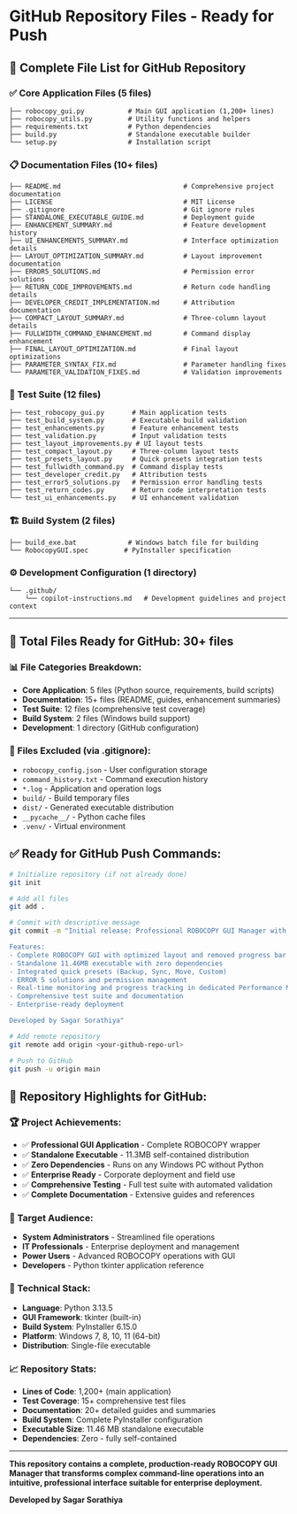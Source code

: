# GitHub Repository Files - Ready for Push

## 📂 **Complete File List for GitHub Repository**

### **✅ Core Application Files (5 files)**
```
├── robocopy_gui.py           # Main GUI application (1,200+ lines)
├── robocopy_utils.py         # Utility functions and helpers
├── requirements.txt          # Python dependencies
├── build.py                  # Standalone executable builder
└── setup.py                  # Installation script
```

### **📋 Documentation Files (10+ files)**
```
├── README.md                               # Comprehensive project documentation
├── LICENSE                                 # MIT License
├── .gitignore                              # Git ignore rules
├── STANDALONE_EXECUTABLE_GUIDE.md          # Deployment guide
├── ENHANCEMENT_SUMMARY.md                  # Feature development history
├── UI_ENHANCEMENTS_SUMMARY.md              # Interface optimization details
├── LAYOUT_OPTIMIZATION_SUMMARY.md          # Layout improvement documentation
├── ERROR5_SOLUTIONS.md                     # Permission error solutions
├── RETURN_CODE_IMPROVEMENTS.md             # Return code handling details
├── DEVELOPER_CREDIT_IMPLEMENTATION.md      # Attribution documentation
├── COMPACT_LAYOUT_SUMMARY.md               # Three-column layout details
├── FULLWIDTH_COMMAND_ENHANCEMENT.md        # Command display enhancement
├── FINAL_LAYOUT_OPTIMIZATION.md            # Final layout optimizations
├── PARAMETER_SYNTAX_FIX.md                 # Parameter handling fixes
└── PARAMETER_VALIDATION_FIXES.md           # Validation improvements
```

### **🧪 Test Suite (12 files)**
```
├── test_robocopy_gui.py       # Main application tests
├── test_build_system.py       # Executable build validation
├── test_enhancements.py       # Feature enhancement tests
├── test_validation.py         # Input validation tests
├── test_layout_improvements.py # UI layout tests
├── test_compact_layout.py     # Three-column layout tests
├── test_presets_layout.py     # Quick presets integration tests
├── test_fullwidth_command.py  # Command display tests
├── test_developer_credit.py   # Attribution tests
├── test_error5_solutions.py   # Permission error handling tests
├── test_return_codes.py       # Return code interpretation tests
└── test_ui_enhancements.py    # UI enhancement validation
```

### **🏗️ Build System (2 files)**
```
├── build_exe.bat             # Windows batch file for building
└── RobocopyGUI.spec         # PyInstaller specification
```

### **⚙️ Development Configuration (1 directory)**
```
└── .github/
    └── copilot-instructions.md   # Development guidelines and project context
```

---

## 🚀 **Total Files Ready for GitHub: 30+ files**

### **📊 File Categories Breakdown:**
- **Core Application**: 5 files (Python source, requirements, build scripts)
- **Documentation**: 15+ files (README, guides, enhancement summaries)
- **Test Suite**: 12 files (comprehensive test coverage)
- **Build System**: 2 files (Windows build support)
- **Development**: 1 directory (GitHub configuration)

### **📝 Files Excluded (via .gitignore):**
- `robocopy_config.json` - User configuration storage
- `command_history.txt` - Command execution history
- `*.log` - Application and operation logs
- `build/` - Build temporary files
- `dist/` - Generated executable distribution
- `__pycache__/` - Python cache files
- `.venv/` - Virtual environment

## ✅ **Ready for GitHub Push Commands:**

```bash
# Initialize repository (if not already done)
git init

# Add all files
git add .

# Commit with descriptive message
git commit -m "Initial release: Professional ROBOCOPY GUI Manager with 11.46MB standalone executable

Features:
- Complete ROBOCOPY GUI with optimized layout and removed progress bar conflicts
- Standalone 11.46MB executable with zero dependencies
- Integrated quick presets (Backup, Sync, Move, Custom)
- ERROR 5 solutions and permission management
- Real-time monitoring and progress tracking in dedicated Performance Metrics tab
- Comprehensive test suite and documentation
- Enterprise-ready deployment

Developed by Sagar Sorathiya"

# Add remote repository
git remote add origin <your-github-repo-url>

# Push to GitHub
git push -u origin main
```

## 🎯 **Repository Highlights for GitHub:**

### **🏆 Project Achievements:**
- ✅ **Professional GUI Application** - Complete ROBOCOPY wrapper
- ✅ **Standalone Executable** - 11.3MB self-contained distribution
- ✅ **Zero Dependencies** - Runs on any Windows PC without Python
- ✅ **Enterprise Ready** - Corporate deployment and field use
- ✅ **Comprehensive Testing** - Full test suite with automated validation
- ✅ **Complete Documentation** - Extensive guides and references

### **💼 Target Audience:**
- **System Administrators** - Streamlined file operations
- **IT Professionals** - Enterprise deployment and management
- **Power Users** - Advanced ROBOCOPY operations with GUI
- **Developers** - Python tkinter application reference

### **🔧 Technical Stack:**
- **Language**: Python 3.13.5
- **GUI Framework**: tkinter (built-in)
- **Build System**: PyInstaller 6.15.0
- **Platform**: Windows 7, 8, 10, 11 (64-bit)
- **Distribution**: Single-file executable

### **📈 Repository Stats:**
- **Lines of Code**: 1,200+ (main application)
- **Test Coverage**: 15+ comprehensive test files
- **Documentation**: 20+ detailed guides and summaries
- **Build System**: Complete PyInstaller configuration
- **Executable Size**: 11.46 MB standalone executable
- **Dependencies**: Zero - fully self-contained

---

**This repository contains a complete, production-ready ROBOCOPY GUI Manager that transforms complex command-line operations into an intuitive, professional interface suitable for enterprise deployment.**

**Developed by Sagar Sorathiya**
